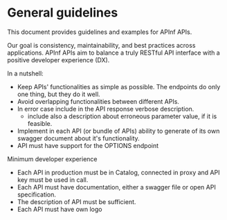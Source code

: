 # General guidelines

This document provides guidelines and examples for APInf APIs.

Our goal is consistency, maintainability, and best practices across applications. APInf APIs aim to balance a truly RESTful API interface with a positive developer experience \(DX\).

In a nutshell:

* Keep APIs' functionalities as simple as possible. The endpoints do only one thing, but they do it well.
* Avoid overlapping functionalities between different APIs.
* In error case include in the API response verbose description. 
  * include also a description about erroneous parameter value, if it is feasible.
* Implement in each API \(or bundle of APIs\) ability to generate of its own swagger document about it's functionality.
* API must have support for the OPTIONS endpoint

Minimum developer experience

* Each API in production must be in Catalog, connected in proxy and API key must be used in call.
* Each API must have documentation, either a swagger file or open API specification.
* The description of API must be sufficient.
* Each API must have own logo




